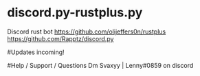 # discord.py-rustplus.py
Discord rust bot
https://github.com/olijeffers0n/rustplus
https://github.com/Rapptz/discord.py

#Updates incoming!

#Help / Support / Questions
Dm Svaxyy | Lenny#0859 on discord
